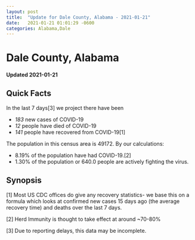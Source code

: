 ```yaml
---
layout: post
title:  "Update for Dale County, Alabama - 2021-01-21"
date:   2021-01-21 01:01:29 -0600
categories: Alabama,Dale
---
```


# Dale County, Alabama
#### Updated 2021-01-21

## Quick Facts

In the last 7 days[3] we project there have been
- *183* new cases of COVID-19
- *12* people have died of COVID-19
- *141* people have recovered from COVID-19[1]

The population in this census area is 49172. By our calculations:
- 8.19% of the population have had COVID-19.[2]
- 1.30% of the population or 640.0 people are actively fighting the virus.

## Synopsis




[1] Most US CDC offices do give any recovery statistics- we base this on a formula which looks at confirmed new cases
15 days ago (the average recovery time) and deaths over the last 7 days.

[2] Herd Immunity is thought to take effect at around ~70-80%

[3] Due to reporting delays, this data may be incomplete.
 
    